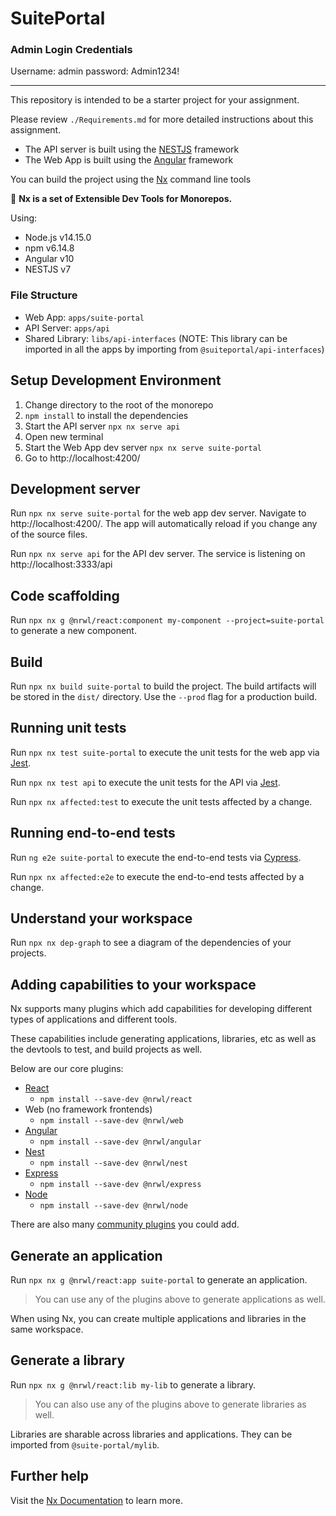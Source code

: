 # SuitePortal

### Admin Login Credentials

Username: admin
password: Admin1234!

***

This repository is intended to be a starter project for your assignment.

Please review `./Requirements.md` for more detailed instructions about this assignment.

* The API server is built using the [NESTJS](https://nestjs.com/) framework
* The Web App is built using the [Angular](https://angular.io/) framework

You can build the project using the [Nx](https://nx.dev/) command line tools

🔎 **Nx is a set of Extensible Dev Tools for Monorepos.**

Using:

* Node.js v14.15.0
* npm v6.14.8
* Angular v10
* NESTJS v7

### File Structure

* Web App: `apps/suite-portal`
* API Server: `apps/api`
* Shared Library: `libs/api-interfaces` (NOTE: This library can be imported in all the apps by importing from `@suiteportal/api-interfaces`)

## Setup Development Environment

1. Change directory to the root of the monorepo
2. `npm install` to install the dependencies
3. Start the API server `npx nx serve api`
4. Open new terminal
5. Start the Web App dev server `npx nx serve suite-portal`
6. Go to http://localhost:4200/

## Development server

Run `npx nx serve suite-portal` for the web app dev server. Navigate to http://localhost:4200/. The app will automatically reload if you change any of the source files.

Run `npx nx serve api` for the API dev server. The service is listening on http://localhost:3333/api

## Code scaffolding

Run `npx nx g @nrwl/react:component my-component --project=suite-portal` to generate a new component.

## Build

Run `npx nx build suite-portal` to build the project. The build artifacts will be stored in the `dist/` directory. Use the `--prod` flag for a production build.

## Running unit tests

Run `npx nx test suite-portal` to execute the unit tests for the web app via [Jest](https://jestjs.io).

Run `npx nx test api` to execute the unit tests for the API via [Jest](https://jestjs.io).

Run `npx nx affected:test` to execute the unit tests affected by a change.

## Running end-to-end tests

Run `ng e2e suite-portal` to execute the end-to-end tests via [Cypress](https://www.cypress.io).

Run `npx nx affected:e2e` to execute the end-to-end tests affected by a change.

## Understand your workspace

Run `npx nx dep-graph` to see a diagram of the dependencies of your projects.

## Adding capabilities to your workspace

Nx supports many plugins which add capabilities for developing different types of applications and different tools.

These capabilities include generating applications, libraries, etc as well as the devtools to test, and build projects as well.

Below are our core plugins:

- [React](https://reactjs.org)
  - `npm install --save-dev @nrwl/react`
- Web (no framework frontends)
  - `npm install --save-dev @nrwl/web`
- [Angular](https://angular.io)
  - `npm install --save-dev @nrwl/angular`
- [Nest](https://nestjs.com)
  - `npm install --save-dev @nrwl/nest`
- [Express](https://expressjs.com)
  - `npm install --save-dev @nrwl/express`
- [Node](https://nodejs.org)
  - `npm install --save-dev @nrwl/node`

There are also many [community plugins](https://nx.dev/nx-community) you could add.

## Generate an application

Run `npx nx g @nrwl/react:app suite-portal` to generate an application.

> You can use any of the plugins above to generate applications as well.

When using Nx, you can create multiple applications and libraries in the same workspace.

## Generate a library

Run `npx nx g @nrwl/react:lib my-lib` to generate a library.

> You can also use any of the plugins above to generate libraries as well.

Libraries are sharable across libraries and applications. They can be imported from `@suite-portal/mylib`.


## Further help

Visit the [Nx Documentation](https://nx.dev) to learn more.

